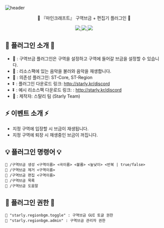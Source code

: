 ![header](https://capsule-render.vercel.app/api?type=waving&color=auto&height=300&section=header&text=구역브금%20%2B%20편집기%20&fontSize=90&animation=fadeIn&fontAlignY=38&desc=%20%20%20%20%20%20%20&descAlignY=51&descAlign=62)

<p align="center"> 🎵 『마인크래프트』 구역브금 + 편집기 플러그인 🎵 </p>
<p align="center">
<a href="https://github.com/StarlyStore">
    <img src="https://img.shields.io/badge/github-%23121011.svg?style=for-the-badge&logo=github&logoColor=white">
  </a>
  <a href="http://starly.kr/discord">
    <img src="https://img.shields.io/badge/-Contact-ed8a6c?style=for-the-badge">
  </a>
  <a href="http://starly.kr/discord">
    <img src="https://img.shields.io/badge/Discord-%235865F2.svg?style=for-the-badge&logo=discord&logoColor=white">
  </a>
</p>

## 📌 플러그인 소개 📌

- 🎵 : 구역브금 플러그인은 구역을 설정하고 구역에 들어갈 브금을 설정할 수 있습니다.
- 🎵 : 리소스팩에 있는 음악을 불러와 음악을 재생합니다. 
- 🧲 : 의존성 플러그인: ST-Core, ST-Region
- ⏬ : 플러그인 다운로드 링크: http://starly.kr/discord
- ⏬ : 예시 리소스팩 다운로드 링크: : http://starly.kr/discord
- 📝 : 제작자: 스탈리 팀 (Starly Team)


## ⚡ 이벤트 소개 ⚡
- 지정 구역에 입장할 시 브금이 재생됩니다.
- 지정 구역에 퇴장 시 재생중인 브금이 꺼집니다.


## 💡 플러그인 명령어 💡

```
🔸 /구역브금 생성 <구역이름> <곡이름> <불륨> <높낮이> <반복 | true/false>
🔸 /구역브금 제거 <구역이름>
🔸 /구역브금 편집 <구역이름>
🔸 /구역브금 목록
🔸 /구역브금 도움말
```

## 📜 플러그인 권한 📜
```
🔸 "starly.regionbgm.toggle" : 구역브금 GUI 토글 권한
🔸 "starly.regionbgm.admin" : 구역브금 관리자 권한
```
